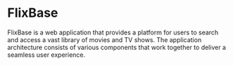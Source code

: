 # FlixBase
FlixBase is a web application that provides a platform for users to search and access a vast library of movies and TV shows. The application architecture consists of various components that work together to deliver a seamless user experience.
